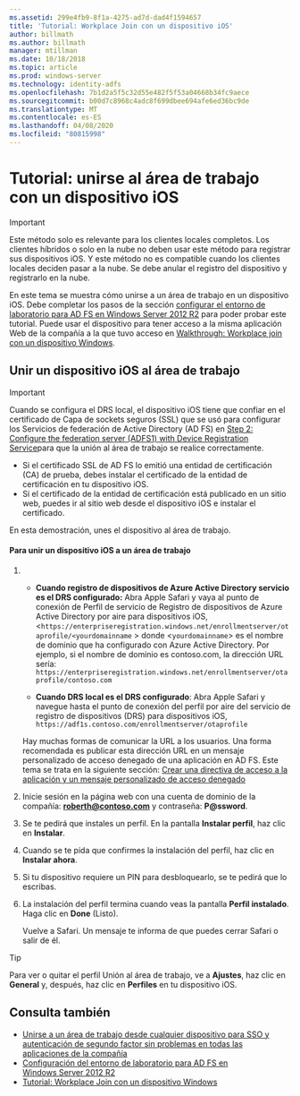 ```yaml
---
ms.assetid: 299e4fb9-8f1a-4275-ad7d-dad4f1594657
title: 'Tutorial: Workplace Join con un dispositivo iOS'
author: billmath
ms.author: billmath
manager: mtillman
ms.date: 10/18/2018
ms.topic: article
ms.prod: windows-server
ms.technology: identity-adfs
ms.openlocfilehash: 7b1d2a5f5c32d55e482f5f53a04668b34fc9aece
ms.sourcegitcommit: b00d7c8968c4adc8f699dbee694afe6ed36bc9de
ms.translationtype: MT
ms.contentlocale: es-ES
ms.lasthandoff: 04/08/2020
ms.locfileid: "80815998"
---
```

# <a name="walkthrough-workplace-join-with-an-ios-device"></a>Tutorial: unirse al área de trabajo con un dispositivo iOS


> [!IMPORTANT] 
> Este método solo es relevante para los clientes locales completos. Los clientes híbridos o solo en la nube no deben usar este método para registrar sus dispositivos iOS. Y este método no es compatible cuando los clientes locales deciden pasar a la nube. Se debe anular el registro del dispositivo y registrarlo en la nube. 

En este tema se muestra cómo unirse a un área de trabajo en un dispositivo iOS. Debe completar los pasos de la sección [configurar el entorno de laboratorio para AD FS en Windows Server 2012 R2](../../ad-fs/deployment/Set-up-the-lab-environment-for-AD-FS-in-Windows-Server-2012-R2.md) para poder probar este tutorial. Puede usar el dispositivo para tener acceso a la misma aplicación Web de la compañía a la que tuvo acceso en [Walkthrough: Workplace join con un dispositivo Windows](Walkthrough--Workplace-Join-with-a-Windows-Device.md).


## <a name="join-an-ios-device-with-workplace-join"></a>Unir un dispositivo iOS al área de trabajo

> [!IMPORTANT]
> Cuando se configura el DRS local, el dispositivo iOS tiene que confiar en el certificado de Capa de sockets seguros (SSL) que se usó para configurar los Servicios de federación de Active Directory (AD FS) en [Step 2: Configure the federation server (ADFS1) with Device Registration Service](../../ad-fs/deployment/Set-up-the-lab-environment-for-AD-FS-in-Windows-Server-2012-R2.md#BKMK_4)para que la unión al área de trabajo se realice correctamente.
> 
> -   Si el certificado SSL de AD FS lo emitió una entidad de certificación (CA) de prueba, debes instalar el certificado de la entidad de certificación en tu dispositivo iOS.
> -   Si el certificado de la entidad de certificación está publicado en un sitio web, puedes ir al sitio web desde el dispositivo iOS e instalar el certificado.

En esta demostración, unes el dispositivo al área de trabajo.

#### <a name="to-join-an-ios-device-to-a-workplace"></a>Para unir un dispositivo iOS a un área de trabajo

1. -   **Cuando registro de dispositivos de Azure Active Directory servicio es el DRS configurado:** Abra Apple Safari y vaya al punto de conexión de Perfil de servicio de Registro de dispositivos de Azure Active Directory por aire para dispositivos iOS, <`https://enterpriseregistration.windows.net/enrollmentserver/otaprofile/<yourdomainname` > donde <`yourdomainname`> es el nombre de dominio que ha configurado con Azure Active Directory. Por ejemplo, si el nombre de dominio es contoso.com, la dirección URL sería: `https://enterpriseregistration.windows.net/enrollmentserver/otaprofile/contoso.com`

   -   **Cuando DRS local es el DRS configurado**: Abra Apple Safari y navegue hasta el punto de conexión del perfil por aire del servicio de registro de dispositivos (DRS) para dispositivos iOS, `https://adf1s.contoso.com/enrollmentserver/otaprofile`

   Hay muchas formas de comunicar la URL a los usuarios. Una forma recomendada es publicar esta dirección URL en un mensaje personalizado de acceso denegado de una aplicación en AD FS. Este tema se trata en la siguiente sección: [Crear una directiva de acceso a la aplicación y un mensaje personalizado de acceso denegado](https://docs.microsoft.com/azure/active-directory/active-directory-device-registration-on-premises-setup#create-an-application-access-policy-and-custom-access-denied-message)

2. Inicie sesión en la página web con una cuenta de dominio de la compañía: <strong>roberth@contoso.com</strong> y contraseña: <strong>P@ssword</strong>.

3. Se te pedirá que instales un perfil. En la pantalla **Instalar perfil**, haz clic en **Instalar**.

4. Cuando se te pida que confirmes la instalación del perfil, haz clic en **Instalar ahora**.

5. Si tu dispositivo requiere un PIN para desbloquearlo, se te pedirá que lo escribas.

6. La instalación del perfil termina cuando veas la pantalla **Perfil instalado**. Haga clic en **Done** (Listo).

   Vuelve a Safari. Un mensaje te informa de que puedes cerrar Safari o salir de él.

> [!TIP]
> Para ver o quitar el perfil Unión al área de trabajo, ve a **Ajustes**, haz clic en **General** y, después, haz clic en **Perfiles** en tu dispositivo iOS.

## <a name="see-also"></a>Consulta también


- [Unirse a un área de trabajo desde cualquier dispositivo para SSO y autenticación de segundo factor sin problemas en todas las aplicaciones de la compañía](Join-to-Workplace-from-Any-Device-for-SSO-and-Seamless-Second-Factor-Authentication-Across-Company-Applications.md)
- [Configuración del entorno de laboratorio para AD FS en Windows Server 2012 R2](../../ad-fs/deployment/Set-up-the-lab-environment-for-AD-FS-in-Windows-Server-2012-R2.md)
- [Tutorial: Workplace Join con un dispositivo Windows](Walkthrough--Workplace-Join-with-a-Windows-Device.md)



